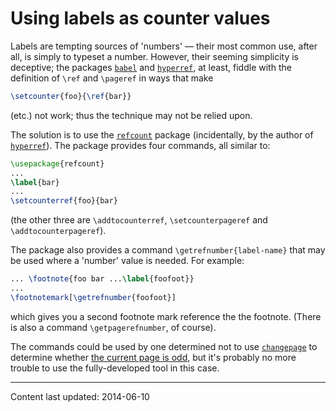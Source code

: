 # Using labels as counter values

Labels are tempting sources of 'numbers'&nbsp;&mdash; their most common use,
after all, is simply to typeset a number.  However, their seeming
simplicity is deceptive; the packages [`babel`](http://ctan.org/pkg/babel) and
[`hyperref`](http://ctan.org/pkg/hyperref), at least, fiddle with the definition of
`\ref` and `\pageref` in ways that make
```latex
\setcounter{foo}{\ref{bar}}
```
(etc.) not work; thus the technique may not be relied upon.

The solution is to use the [`refcount`](http://ctan.org/pkg/refcount) package (incidentally,
by the author of [`hyperref`](http://ctan.org/pkg/hyperref)).  The package provides four
commands, all similar to:
```latex
\usepackage{refcount}
...
\label{bar}
...
\setcounterref{foo}{bar}
```
(the other three are `\addtocounterref`, `\setcounterpageref`
and `\addtocounterpageref`).

The package also provides a command
`\getrefnumber{label-name}` that may be used where a
'number' value is needed.  For example:
```latex
... \footnote{foo bar ...\label{foofoot}}
...
\footnotemark[\getrefnumber{foofoot}]
```
which gives you a second footnote mark reference the the footnote.
(There is also a command `\getpagerefnumber`, of course).

The commands could be used by one determined not to use
[`changepage`](http://ctan.org/pkg/changepage) to determine whether 
[the current page is odd](./FAQ-oddpage.html), but it's probably no more
trouble to use the fully-developed tool in this case.


----

Content last updated: 2014-06-10
